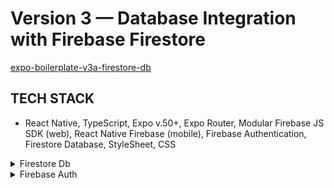 <!-- ./README.md -->

# Version 3 — Database Integration with Firebase Firestore

[expo-boilerplate-v3a-firestore-db](https://github.com/panosjapan7/expo-boilerplate-v3a-firestore-db)

## TECH STACK

- React Native, TypeScript, Expo v.50+, Expo Router, Modular Firebase JS SDK (web), React Native Firebase (mobile), Firebase Authentication, Firestore Database, StyleSheet, CSS

<details>
<summary>Firestore Db</summary>

- [x] Setup Firestore Db and Integrate with Project
- [x] Roles, Single & Multi-Tenant User Schema
- [x] Save Authenticated User to Firestore Db
- [x] Get Authenticated User's Firestore User Data
- [x] Delete Authenticated User's Firestore User Data
- [x] Update Authenticated User's Firestore User Data
- [x] Update Authenticated User's Firebase Auth Password
- [x] Offline Persistence: Get Firestore Data While Offline

</details>

<details>
<summary>Firebase Auth</summary>

- [x] Create Mobile Development Builds to use React Native Firebase
- [x] Register
- [x] Login
- [x] Logout
- [x] Protected Screens
- [x] Forgot/Reset Password
- [x] Email Verification
- [x] Delete Account
- [x] Google Sign-in
- [x] Magic Email (Passwordless sign-in) -- web app only
- [ ] Apple Sign-in
- [ ] Facebook Sign-in

</details>
